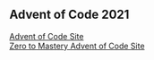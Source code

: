 ## Advent of Code 2021 
[Advent of Code Site](https://adventofcode.com/)  
[Zero to Mastery Advent of Code Site](https://aoc.zerotomastery.io/)  